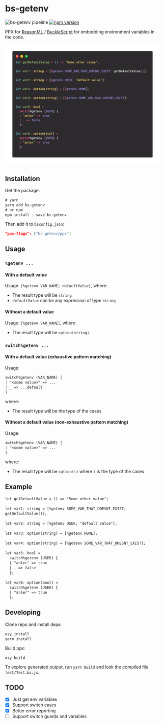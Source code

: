 # bs-getenv

![bs-getenv pipeline](https://github.com/anler/bs-getenv/workflows/bs-getenv%20pipeline/badge.svg) [![npm version](https://img.shields.io/npm/v/bs-getenv.svg)](https://www.npmjs.com/package/bs-getenv)

PPX for [ReasonML](https://reasonml.github.io) / [BuckleScript](https://bucklescript.github.io) for embedding
environment variables in the code.

![bs-getenv](./.assets/example.png)

## Installation
Get the package:

```shell
# yarn
yarn add bs-getenv
# or npm
npm install --save bs-getenv
```

Then add it to `bsconfig.json`:

```json
"ppx-flags": ["bs-getenv/ppx"]
```

## Usage

### `%getenv ...`

#### With a default value

Usage: `[%getenv VAR_NAME; defaultValue]`, where:

- The result type will be `string`
- `defaultValue` can be any expression of type `string`

#### Without a default value

Usage: `[%getenv VAR_NAME]`, where:

- The result type will be `option(string)`.

### `switch%getenv ...`

#### With a default value (exhaustive pattern matching)

Usage:

```reason
switch%getenv (VAR_NAME) {
| "<some value>" => ...
| _ => ...default
}
```

where:

- The result type will be the type of the cases

#### Without a default value (non-exhaustive pattern matching)

Usage:

```reason
switch%getenv (VAR_NAME) {
| "<some value>" => ...
}
```

where:

- The result type will be `option(t)` where `t` is the type of the cases

## Example
```reason
let getDefaultValue = () => "Some other value";

let var1: string = [%getenv SOME_VAR_THAT_DOESNT_EXIST; getDefaultValue()];

let var2: string = [%getenv USER; "default value"];

let var3: option(string) = [%getenv HOME];

let var4: option(string) = [%getenv SOME_VAR_THAT_DOESNT_EXIST];

let var5: bool =
  switch%getenv (USER) {
  | "anler" => true
  | _ => false
  };

let var6: option(bool) =
  switch%getenv (USER) {
  | "anler" => true
  };
```

## Developing

Clone repo and install deps:

```shell
esy install
yarn install
```

Build ppx:

```shell
esy build
```

To explore generated output, run `yarn build` and look the compiled file `test/Test.bs.js`.

## TODO

- [X] Just get env variables
- [X] Support switch cases
- [X] Better error reporting
- [ ] Support switch guards and variables

